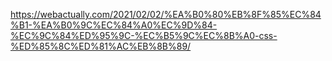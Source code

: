 https://webactually.com/2021/02/02/%EA%B0%80%EB%8F%85%EC%84%B1-%EA%B0%9C%EC%84%A0%EC%9D%84-%EC%9C%84%ED%95%9C-%EC%B5%9C%EC%8B%A0-css-%ED%85%8C%ED%81%AC%EB%8B%89/